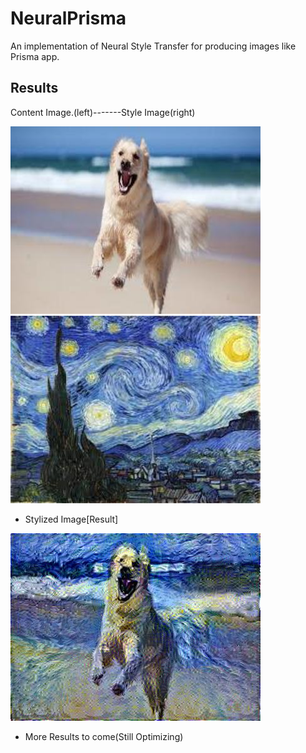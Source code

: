 # NeuralPrisma
An implementation of Neural Style Transfer for producing images like Prisma app.

## Results
Content Image.(left)-------Style Image(right)

![Content image](https://github.com/kbhartiya/NeuralPrisma/blob/master/images/content.jpg) ![Style Image](https://github.com/kbhartiya/NeuralPrisma/blob/master/images/stylesample1.jpg)

- Stylized Image[Result]

![Result](https://github.com/kbhartiya/NeuralPrisma/blob/master/results/generated_image.jpg)


- More Results to come(Still Optimizing)
